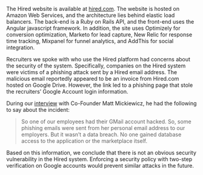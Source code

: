 The Hired website is available at [hired.com](https://hired.com/). The website is hosted on Amazon Web Services, and the architecture lies behind elastic load balancers. The back-end is a Ruby on Rails API, and the front-end uses the Angular javascript framework. In addition, the site uses Optimizely for conversion optimization, Marketo for lead capture, New Relic for response time tracking, Mixpanel for funnel analytics, and AddThis for social integration. 

Recruiters we spoke with who use the Hired platform had concerns about the security of the system. Specifically, companies on the Hired system were victims of a phishing attack sent by a Hired email address. The malicious email reportedly appeared to be an invoice from Hired.com hosted on Google Drive. However, the link led to a phishing page that stole the recruiters’ Google Account login information.

During our [interview](http://www.telegraphresearch.com/mickiewicz-interview/) with Co-Founder Matt Mickiewicz, he had the following to say about the incident:

> So one of our employees had their GMail account hacked. So, some phishing emails were sent from her personal email address to our employers. But it wasn’t a data breach. No one gained database access to the application or the marketplace itself. 

Based on this information, we conclude that there is not an obvious security vulnerability in the Hired system. Enforcing a security policy with two-step verification on Google accounts would prevent similar attacks in the future. 
